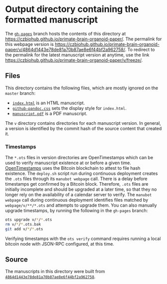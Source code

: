 # Output directory containing the formatted manuscript

The [`gh-pages`](https://github.com/czbiohub/primate-brain-organoid-paper/tree/gh-pages) branch hosts the contents of this directory at https://czbiohub.github.io/primate-brain-organoid-paper/.
The permalink for this webpage version is https://czbiohub.github.io/primate-brain-organoid-paper/v/4864d1443e78de81a70b87ae8e6f44bf2a962758/.
To redirect to the permalink for the latest manuscript version at anytime, use the link https://czbiohub.github.io/primate-brain-organoid-paper/v/freeze/.

## Files

This directory contains the following files, which are mostly ignored on the `master` branch:

+ [`index.html`](index.html) is an HTML manuscript.
+ [`github-pandoc.css`](github-pandoc.css) sets the display style for `index.html`.
+ [`manuscript.pdf`](manuscript.pdf) is a PDF manuscript.

The `v` directory contains directories for each manuscript version.
In general, a version is identified by the commit hash of the source content that created it.

### Timestamps

The `*.ots` files in version directories are OpenTimestamps which can be used to verify manuscript existence at or before a given time.
[OpenTimestamps](https://opentimestamps.org/) uses the Bitcoin blockchain to attest to file hash existence.
The `deploy.sh` script run during continuous deployment creates the `.ots` files through its `manubot webpage` call.
There is a delay before timestamps get confirmed by a Bitcoin block.
Therefore, `.ots` files are initially incomplete and should be upgraded at a later time, so that they no longer rely on the availability of a calendar server to verify.
The `manubot webpage` call during continuous deployment identifies files matched by `webpage/v/**/*.ots` and attempts to upgrade them.
You can also manually upgrade timestamps, by running the following in the `gh-pages` branch:

```sh
ots upgrade v/*/*.ots
rm v/*/*.ots.bak
git add v/*/*.ots
```

Verifying timestamps with the `ots verify` command requires running a local bitcoin node with JSON-RPC configured, at this time.

## Source

The manuscripts in this directory were built from
[`4864d1443e78de81a70b87ae8e6f44bf2a962758`](https://github.com/czbiohub/primate-brain-organoid-paper/commit/4864d1443e78de81a70b87ae8e6f44bf2a962758).
